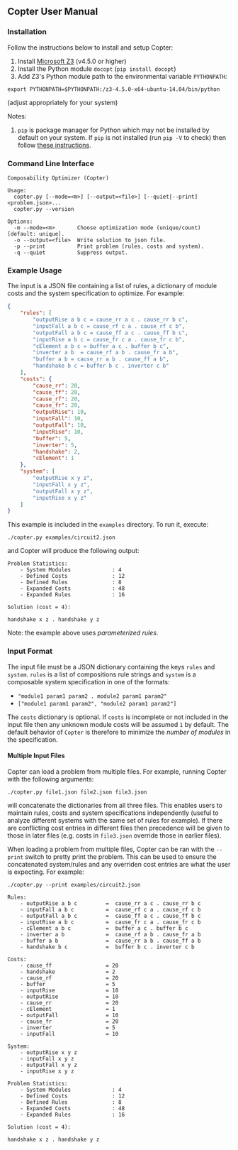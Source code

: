 ## Copter User Manual

### Installation

Follow the instructions below to install and setup Copter:

1. Install [Microsoft Z3](https://github.com/Z3Prover/z3/releases) (v4.5.0 or higher)
2. Install the Python module `docopt` (`pip install docopt`)
3. Add Z3's Python module path to the environmental variable `PYTHONPATH`:

`export PYTHONPATH=$PYTHONPATH:/z3-4.5.0-x64-ubuntu-14.04/bin/python`

(adjust appropriately for your system)

Notes:

1. `pip` is package manager for Python which may not be installed by default
on your system. If `pip` is not installed (run `pip -V` to check) then follow
[these instructions](https://pip.pypa.io/en/stable/installing/).

### Command Line Interface

```
Composability Optimizer (Copter)

Usage:
  copter.py [--mode=<m>] [--output=<file>] [--quiet|--print] <problem.json>...
  copter.py --version

Options:
  -m --mode=<m>       Choose optimization mode (unique/count) [default: unique].
  -o --output=<file>  Write solution to json file.
  -p --print          Print problem (rules, costs and system).
  -q --quiet          Suppress output.
```

### Example Usage

The input is a JSON file containing a list of rules, a dictionary of module
costs and the system specification to optimize. For example:

```JSON
{
    "rules": [
        "outputRise a b c = cause_rr a c . cause_rr b c",
        "inputFall a b c = cause_rf c a . cause_rf c b",
        "outputFall a b c = cause_ff a c . cause_ff b c",
        "inputRise a b c = cause_fr c a . cause_fr c b",
        "cElement a b c = buffer a c . buffer b c",
        "inverter a b  = cause_rf a b . cause_fr a b",
        "buffer a b = cause_rr a b . cause_ff a b",
        "handshake b c = buffer b c . inverter c b"
    ],
    "costs": {
        "cause_rr": 20,
        "cause_ff": 20,
        "cause_rf": 20,
        "cause_fr": 20,
        "outputRise": 10,
        "inputFall": 10,
        "outputFall": 10,
        "inputRise": 10,
        "buffer": 5,
        "inverter": 5,
        "handshake": 2,
        "cElement": 1
    },
    "system": [
        "outputRise x y z",
        "inputFall x y z",
        "outputFall x y z",
        "inputRise x y z"
    ]
}
```

This example is included in the `examples` directory. To run it, execute:

`./copter.py examples/circuit2.json`

and Copter will produce the following output:

```
Problem Statistics:
    - System Modules             : 4
    - Defined Costs              : 12
    - Defined Rules              : 8
    - Expanded Costs             : 48
    - Expanded Rules             : 16

Solution (cost = 4):

handshake x z . handshake y z
```

Note: the example above uses _parameterized rules_.

### Input Format

The input file must be a JSON dictionary containing the keys `rules` and
`system`. `rules` is a list of compositions rule strings and `system` is a
composable system specification in one of the formats:

* `"module1 param1 param2 . module2 param1 param2"`
* `["module1 param1 param2", "module2 param1 param2"]`

The `costs` dictionary is optional. If `costs` is incomplete or not included
in the input file then any unknown module costs will be assumed `1` by
default. The default behavior of `Copter` is therefore to minimize the _number
of modules_ in the specification.

#### Multiple Input Files

Copter can load a problem from multiple files. For example, running Copter
with the following arguments:

```
./copter.py file1.json file2.json file3.json
```

will concatenate the dictionaries from all three files. This enables users to
maintain rules, costs and system specifications independently (useful to
analyze different systems with the same set of rules for example). If there
are conflicting cost entries in different files then precedence will be given
to those in later files (e.g. costs in `file3.json` override those in earlier
files).

When loading a problem from multiple files, Copter can be ran with the
`--print` switch to pretty print the problem. This can be used to ensure the
concatenated system/rules and any overriden cost entries are what the user is
expecting. For example:

```
./copter.py --print examples/circuit2.json

Rules:
    - outputRise a b c         =  cause_rr a c . cause_rr b c
    - inputFall a b c          =  cause_rf c a . cause_rf c b
    - outputFall a b c         =  cause_ff a c . cause_ff b c
    - inputRise a b c          =  cause_fr c a . cause_fr c b
    - cElement a b c           =  buffer a c . buffer b c
    - inverter a b             =  cause_rf a b . cause_fr a b
    - buffer a b               =  cause_rr a b . cause_ff a b
    - handshake b c            =  buffer b c . inverter c b

Costs:
    - cause_ff                 = 20
    - handshake                = 2
    - cause_rf                 = 20
    - buffer                   = 5
    - inputRise                = 10
    - outputRise               = 10
    - cause_rr                 = 20
    - cElement                 = 1
    - outputFall               = 10
    - cause_fr                 = 20
    - inverter                 = 5
    - inputFall                = 10

System:
    - outputRise x y z
    - inputFall x y z
    - outputFall x y z
    - inputRise x y z

Problem Statistics:
    - System Modules             : 4
    - Defined Costs              : 12
    - Defined Rules              : 8
    - Expanded Costs             : 48
    - Expanded Rules             : 16

Solution (cost = 4):

handshake x z . handshake y z
```
